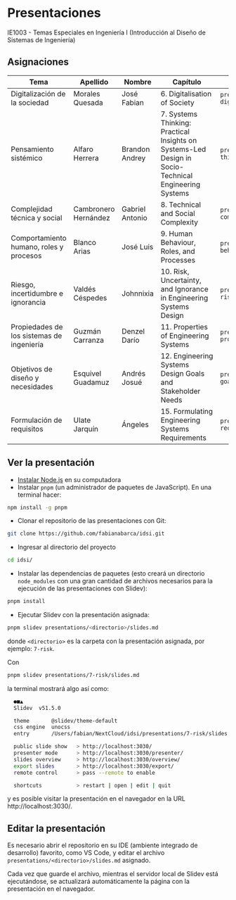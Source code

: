 # Presentaciones

IE1003 - Temas Especiales en Ingeniería I (Introducción al Diseño de Sistemas de Ingeniería)

## Asignaciones

| Tema | Apellido | Nombre | Capítulo | Directorio |
|---|---|---|---|---|
| Digitalización de la sociedad | Morales Quesada | José Fabian | 6. Digitalisation of Society | `presentations/3-digitalization` |
| Pensamiento sistémico | Alfaro Herrera | Brandon Andrey | 7. Systems Thinking: Practical Insights on Systems-Led Design in Socio-Technical Engineering Systems | `presentations/4-thinking` |
| Complejidad técnica y social | Cambronero Hernández | Gabriel Antonio | 8. Technical and Social Complexity | `presentations/5-complexity` |
| Comportamiento humano, roles y procesos | Blanco Arias | José Luis | 9. Human Behaviour, Roles, and Processes | `presentations/6-behavior` |
| Riesgo, incertidumbre e ignorancia | Valdés Céspedes | Johnnixia | 10. Risk, Uncertainty, and Ignorance in Engineering Systems Design | `presentations/7-risk` |
| Propiedades de los sistemas de ingeniería | Guzmán Carranza | Denzel Darío | 11. Properties of Engineering Systems | `presentations/8-properties` |
| Objetivos de diseño y necesidades | Esquivel Guadamuz | Andrés Josué | 12. Engineering Systems Design Goals and Stakeholder Needs | `presentations/9-goals` |
| Formulación de requisitos | Ulate Jarquín | Ángeles | 15. Formulating Engineering Systems Requirements | `presentations/10-requirements` |

## Ver la presentación

- [Instalar Node.js](https://nodejs.org/en/download) en su computadora
- Instalar `pnpm` (un administrador de paquetes de JavaScript). En una terminal hacer:
```sh
npm install -g pnpm
```
- Clonar el repositorio de las presentaciones con Git:
```sh
git clone https://github.com/fabianabarca/idsi.git
```
- Ingresar al directorio del proyecto
```sh
cd idsi/
```
- Instalar las dependencias de paquetes (esto creará un directorio `node_modules` con una gran cantidad de archivos necesarios para la ejecución de las presentaciones con Slidev):
```sh
pnpm install
```
- Ejecutar Slidev con la presentación asignada:
```sh
pnpm slidev presentations/<directorio>/slides.md
```
donde `<directorio>` es la carpeta con la presentación asignada, por ejemplo: `7-risk`.

Con

```sh
pnpm slidev presentations/7-risk/slides.md
```

la terminal mostrará algo así como:

```sh
  ●■▲
  Slidev  v51.5.0 

  theme       @slidev/theme-default
  css engine  unocss
  entry       /Users/fabian/NextCloud/idsi/presentations/7-risk/slides.md

  public slide show   > http://localhost:3030/
  presenter mode      > http://localhost:3030/presenter/
  slides overview     > http://localhost:3030/overview/
  export slides       > http://localhost:3030/export/
  remote control      > pass --remote to enable

  shortcuts           > restart | open | edit | quit
```

y es posible visitar la presentación en el navegador en la URL http://localhost:3030/.

## Editar la presentación

Es necesario abrir el repositorio en su IDE (ambiente integrado de desarrollo) favorito, como VS Code, y editar el archivo `presentations/<directorio>/slides.md` asignado.

Cada vez que guarde el archivo, mientras el servidor local de Slidev está ejecutándose, se actualizará automáticamente la página con la presentación en el navegador.